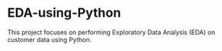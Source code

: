 # EDA-using-Python
This project focuses on performing Exploratory Data Analysis (EDA) on customer data using Python.
